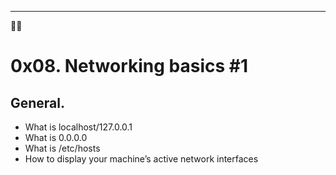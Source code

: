 **************************************
 🧑‍💻 <h1>0x08. Networking basics #1</h1>

<h2>General.</h2>
<ul>
<li>What is localhost/127.0.0.1</li>
<li>What is 0.0.0.0</li>
<li>What is /etc/hosts</li>
<li>How to display your machine’s active network interfaces</li>
</ul>
